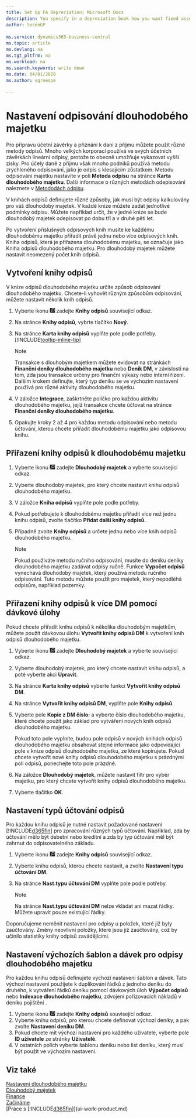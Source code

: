 ```yaml
---
title: Set Up FA Depreciation| Microsoft Docs
description: You specify in a depreciation book how you want fixed assets to be depreciated or written-down.
author: SorenGP

ms.service: dynamics365-business-central
ms.topic: article
ms.devlang: na
ms.tgt_pltfrm: na
ms.workload: na
ms.search.keywords: write down
ms.date: 04/01/2020
ms.author: sgroespe

---
```

# Nastavení odpisování dlouhodobého majetku
Pro přípravu účetní závěrky a přiznání k dani z příjmu můžete použít různé metody odpisů. Mnoho velkých korporací používá ve svých účetních závěrkách lineární odpisy, protože to obecně umožňuje vykazovat vyšší zisky. Pro účely daně z příjmu však mnoho podniků používá metodu zrychleného odpisování, jako je odpis s klesajícím zůstatkem. Metodu odpisování majetku nastavíte v poli **Metoda odpisu** na stránce **Karta dlouhodobého majetku**. Další informace o různých metodách odepisování naleznete v [Metododách odpisu](fa-depreciation-methods.md).

V knihách odpisů definujete různé způsoby, jak musí být odpisy kalkulovány pro váš dlouhodobý majetek. V každé knize můžete zadat jednotlivé podmínky odpisu. Můžete například určit, že v jedné knize se bude dlouhodobý majetek odepisovat po dobu tří a v druhé pěti let.

Po vytvoření příslušných odpisových knih musíte ke každému dlouhodobému majetku přiřadit právě jednu nebo více odpisových knih. Kniha odpisů, která je přiřazena dlouhodobému majetku, se označuje jako Kniha odpisů dlouhodobého majetku. Pro dlouhodobý majetek můžete nastavit neomezený počet knih odpisů.

## Vytvoření knihy odpisů
V knize odpisů dlouhodobého majetku určíte způsob odpisování dlouhodobého majetku. Chcete-li vyhovět různým způsobům odpisování, můžete nastavit několik knih odpisů.

1. Vyberte ikonu ![ Žárovky, která otevře funkci Řekněte mi ](media/ui-search/search_small.png "Řekněte mi, co chcete dělat") zadejte **Knihy odpisů** související odkaz.
2. Na stránce **Knihy odpisů**, vybrte tlačítko **Nový**.
3. Na stránce **Karta knihy odpisů** vyplňte pole podle potřeby. [!INCLUDE[tooltip-inline-tip](includes/tooltip-inline-tip_md.md)]

   > [!NOTE]  
   > Transakce s dlouhobým majetkem můžete evidovat na stránkách **Finanční deníky dlouhodobého majetku** nebo **Deník DM**, v závislosti na tom, zda jsou transakce určeny pro finanční výkazy nebo interní řízení. Dalším krokem definujte, který typ deníku se ve výchozím nastavení používá pro různé aktivity dlouhodobého majetku.
4. V záložce **Integrace**, zaškrtněte políčko pro každou aktivitu dlouhodobého majetku, jejíž transakce chcete účtovat na stránce **Finanční deníky dlouhodobého majetku**.
5. Opakujte kroky 2 až 4 pro každou metodu odpisování nebo metodu účtování, kterou chcete přiřadit dlouhodobému majetku jako odpisovou knihu.

## Přiřazení knihy odpisů k dlouhodobému majetku
1. Vyberte ikonu ![Žárovky, která otevře funkci Řekněte mi](media/ui-search/search_small.png " Řekněte mi, co chcete dělat") zadejte **Dlouhodobý majetek** a vyberte související odkaz.
2. Vyberte dlouhodobý majetek, pro který chcete nastavit knihu odpisů dlouhodobého majetku.
3. V záložce **Kniha odpisů** vyplňte pole podle potřeby.
4. Pokud potřebujete k dlouhodobému majetku přiřadit více než jednu knihu odpisů, zvolte tlačítko **Přidat další knihy odpisů.**
5. Případně zvolte **Knihy odpisů** a určete jednu nebo více knih odpisů dlouhodobého majetku.

   > [!NOTE]  
   > Pokud používáte metodu ručního odpisování, musíte do deníku deníky dlouhodobého majetku zadávat odpisy ručně. Funkce **Vypočet odpisů** vynechává dlouhodobý majetek, který používá metodu ručního odpisování. Tuto metodu můžete použít pro majetek, který nepodléhá odpisům, například pozemky.

## Přiřazení knihy odpisů k více DM pomocí dávkové úlohy
Pokud chcete přiřadit knihu odpisů k několika dlouhodobým majetkům, můžete použít dávkovou úlohu **Vytvořit knihy odpisů DM** k vytvoření knih odpisů dlouhodobého majetku.

1. Vyberte ikonu ![Žárovky, která otevře funkci Řekněte mi](media/ui-search/search_small.png " Řekněte mi, co chcete dělat") zadejte **Dlouhodobý majetek** a vyberte související odkaz.
2. Vyberte dlouhodobý majetek, pro který chcete nastavit knihu odpisů, a poté vyberte akci **Upravit**.
3. Na stránce **Karta knihy odpisů** vyberte funkci **Vytvořit knihy odpisů DM**.
4. Na stránce **Vytvořit knihy odpisů DM**, vyplňte pole **Knihy odpisů**.
5. Vyberte pole **Kopie z DM číslo:** a vyberte číslo dlouhodobého majetku, které chcete použít jako základ pro vytváření nových knih odpisů dlouhodobého majetku.

   Pokud toto pole vyplníte, budou pole odpisů v nových knihách odpisů dlouhodobého majetku obsahovat stejné informace jako odpovídající pole v knize odpisů dlouhodobého majetku, ze které kopírujete. Pokud chcete vytvořit nové knihy odpisů dlouhodobého majetku s prázdnými poli odpisů, ponechejte toto pole prázdné.
6. Na záložce **Dlouhodobý majetek**, můžete nastavit filtr pro výběr majetku, pro který chcete vytvořit knihy odpisů dlouhodobého majetku.
7. Vyberte tlačítko **OK**.

## Nastavení typů účtování odpisů
Pro každou knihu odpisů je nutné nastavit požadované nastavení [!INCLUDE[d365fin](includes/d365fin_md.md)] pro zpracování různých typů účtování. Například, zda by účtování mělo být debetní nebo kreditní a zda by typ účtování měl být zahrnut do odpisovatelného základu.

1. Vyberte ikonu ![ Žárovky, která otevře funkci Řekněte mi ](media/ui-search/search_small.png "Řekněte mi, co chcete dělat") zadejte **Knihy odpisů** související odkaz.
2. Vyberte knihu odpisů, kterou chcete nastavit, a zvolte **Nastavení typu účtování DM**.
3. Na stránce **Nast.typu účtování DM** vyplňte pole podle potřeby.

   > [!NOTE]  
   > Na stránce **Nast.typu účtování DM** nelze vkládat ani mazat řádky. Můžete upravit pouze existující řádky.

Doporučujeme neměnit nastavení pro odpisy u položek, které již byly zaúčtovány. Změny neovlivní položky, které jsou již zaúčtovány, což by učinilo statistiky knihy odpisů zavádějícími.

## Nastavení výchozích šablon a dávek pro odpisy dlouhodobého majetku
Pro každou knihu odpisů definujete výchozí nastavení šablon a dávek. Tato výchozí nastavení použijete k duplikování řádků z jednoho deníku do druhého, k vytváření řádků deníku pomocí dávkových úloh **Výpočet odpisů** nebo **Indexace dlouhodobého majetku**, zdvojení pořizovacích nákladů v deníku pojištění .

1. Vyberte ikonu ![ Žárovky, která otevře funkci Řekněte mi ](media/ui-search/search_small.png "Řekněte mi, co chcete dělat") zadejte **Knihy odpisů** související odkaz.
2. Vyberte knihu odpisů, pro kterou chcete definovat výchozí deníky, a pak zvolte **Nastavení deníku DM**.
3. Pokud chcete mít výchozí nastavení pro každého uživatele, vyberte pole **ID uživatele** ze stránky **Uživatelé**.
4. V ostatních polích vyberte šablonu deníku nebo list deníku, který musí být použit ve výchozím nastavení.

## Viz také
[Nastavení dlouhodobého majetku](fa-setup.md)  
[Dlouhodobý majetek](fa-manage.md)  
[Finance](finance.md)  
[Začínáme](product-get-started.md)  
[Práce s [!INCLUDE[d365fin](includes/d365fin_md.md)]](ui-work-product.md)
